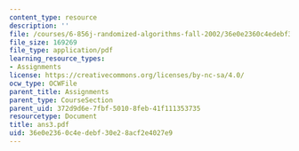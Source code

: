 ```yaml
---
content_type: resource
description: ''
file: /courses/6-856j-randomized-algorithms-fall-2002/36e0e2360c4edebf30e28acf2e4027e9_ans3.pdf
file_size: 169269
file_type: application/pdf
learning_resource_types:
- Assignments
license: https://creativecommons.org/licenses/by-nc-sa/4.0/
ocw_type: OCWFile
parent_title: Assignments
parent_type: CourseSection
parent_uid: 372d9d6e-7fbf-5010-8feb-41f111353735
resourcetype: Document
title: ans3.pdf
uid: 36e0e236-0c4e-debf-30e2-8acf2e4027e9
---
```

